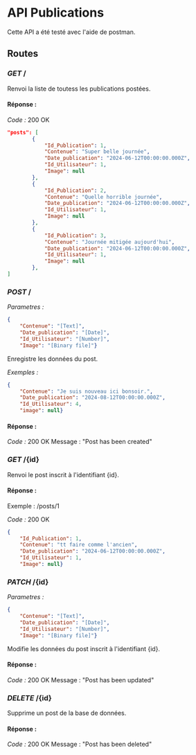 # API Publications

Cette API a été testé avec l'aide de postman.

## Routes

### *GET* /
Renvoi la liste de toutess les publications postées.

#### Réponse : 
*Code :* 200 OK
```json
"posts": [
        {
            "Id_Publication": 1,
            "Contenue": "Super belle journée",
            "Date_publication": "2024-06-12T00:00:00.000Z",
            "Id_Utilisateur": 1,
            "Image": null
        },
        {
            "Id_Publication": 2,
            "Contenue": "Quelle horrible journée",
            "Date_publication": "2024-06-12T00:00:00.000Z",
            "Id_Utilisateur": 1,
            "Image": null
        },
        {
            "Id_Publication": 3,
            "Contenue": "Journée mitigée aujourd'hui",
            "Date_publication": "2024-06-12T00:00:00.000Z",
            "Id_Utilisateur": 1,
            "Image": null
        },
]
```

### *POST* /
*Parametres :*
```json
{
    "Contenue": "[Text]",
    "Date_publication": "[Date]",
    "Id_Utilisateur": "[Number]",
    "Image": "[Binary file]"}
```

Enregistre les données du post.

*Exemples :*
```json
{
    "Contenue": "Je suis nouveau ici bonsoir.",
    "Date_publication": "2024-08-12T00:00:00.000Z",
    "Id_Utilisateur": 4,
    "image": null}
```

#### Réponse : 
*Code :* 200 OK Message : "Post has been created"

### *GET* /{id}
Renvoi le post inscrit à l'identifiant {id}.

#### Réponse :
Exemple : /posts/1

*Code :* 200 OK
```json
{
    "Id_Publication": 1,
    "Contenue": "tt faire comme l'ancien",
    "Date_publication": "2024-06-12T00:00:00.000Z",
    "Id_Utilisateur": 1,
    "Image": null}
```

### *PATCH* /{id}
*Parametres :*
```json
{
    "Contenue": "[Text]",
    "Date_publication": "[Date]",
    "Id_Utilisateur": "[Number]",
    "Image": "[Binary file]"}
```

Modifie les données du post inscrit à l'identifiant {id}.

#### Réponse :
*Code :* 200 OK Message : "Post has been updated"

### *DELETE* /{id}
Supprime un post de la base de données.


#### Réponse :
*Code :* 200 OK Message : "Post has been deleted"
